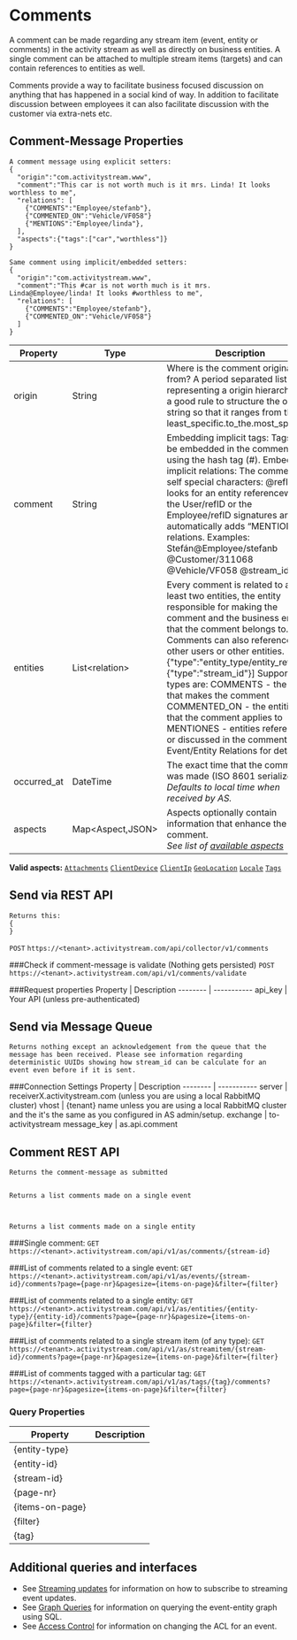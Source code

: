 # Comments
A comment can be made regarding any stream item (event, entity or comments) in the activity stream as well as directly on business entities. A single comment can be attached to multiple stream items (targets) and can contain references to entities as well.

Comments provide a way to facilitate business focused discussion on anything that has happened in a social kind of way. In addition to facilitate discussion between employees it can also facilitate discussion with the customer via extra-nets etc.

## Comment-Message Properties
```shell
A comment message using explicit setters:
{
  "origin":"com.activitystream.www",
  "comment":"This car is not worth much is it mrs. Linda! It looks worthless to me", 
  "relations": [
    {"COMMENTS":"Employee/stefanb"}, 
    {"COMMENTED_ON":"Vehicle/VF058"}
    {"MENTIONS":"Employee/linda"}, 
  ],
  "aspects":{"tags":["car","worthless"]}
}

Same comment using implicit/embedded setters: 
{
  "origin":"com.activitystream.www",
  "comment":"This #car is not worth much is it mrs. Linda@Employee/linda! It looks #worthless to me", 
  "relations": [
    {"COMMENTS":"Employee/stefanb"},
    {"COMMENTED_ON":"Vehicle/VF058"}
  ]
}
```

Property | Type | Description
-------- | ---- | -----------
origin | String | Where is the comment originated from? A period separated list representing a origin hierarchy. It’s a good rule to structure the origin string so that it ranges from the least_specific.to_the.most_specific.
comment | String | Embedding implicit tags: Tags can be embedded in the comment using the hash tag (#). Embedding implicit relations: The comment it self special characters: @refID looks for an entity referencewith the User/refID or the Employee/refID signatures and automatically adds  “MENTIONES” relations. Examples: Stefán@Employee/stefanb @Customer/311068 @Vehicle/VF058 @stream_id
entities | List\<relation\> | Every comment is related to at least two entities, the entity responsible for making the comment and the business entity that the comment belongs to. Comments can also reference other users or other entities. [ {"type":"entity_type/entity_ref"},   {"type":"stream_id"}] Supported types are: COMMENTS 		- the entity that makes the comment COMMENTED_ON 	- the entities that the comment applies to MENTIONES		- entities referenced or discussed in the comment See Event/Entity Relations for details.
occurred_at| DateTime | The exact time that the comment was made (ISO 8601 serialized).</br>*Defaults to local time when received by AS.*
aspects| Map\<Aspect,JSON\>| Aspects optionally contain information that enhance the comment.</br>*See list of [available aspects](#aspects)*

**Valid aspects:** [`Attachments`]() [`ClientDevice`]() [`ClientIp`]() [`GeoLocation`]() [`Locale`]() [`Tags`]()  

## Send via REST API
```shell
Returns this:
{
}
```
`POST` `https://<tenant>.activitystream.com/api/collector/v1/comments`

###Check if comment-message is validate (Nothing gets persisted)
`POST` `https://<tenant>.activitystream.com/api/v1/comments/validate`

###Request properties
Property | Description
-------- | -----------
api_key  | Your API (unless pre-authenticated)
   
## Send via Message Queue
```shell
Returns nothing except an acknowledgement from the queue that the message has been received. Please see information regarding deterministic UUIDs showing how stream_id can be calculate for an event even before if it is sent.   
```
###Connection Settings
Property | Description
-------- | -----------
server | receiverX.activitystream.com (unless you are using a local RabbitMQ cluster)
vhost | {tenant} name unless you are using a local RabbitMQ cluster and the it's the same as you configured in AS admin/setup.
exchange | to-activitystream
message_key | as.api.comment

## Comment REST API
```shell
Returns the comment-message as submitted


Returns a list comments made on a single event



Returns a list comments made on a single entity
```

###Single comment:
`GET` `https://<tenant>.activitystream.com/api/v1/as/comments/{stream-id}`

###List of comments related to a single event:
`GET` `https://<tenant>.activitystream.com/api/v1/as/events/{stream-id}/comments?page={page-nr}&pagesize={items-on-page}&filter={filter}` 

###List of comments related to a single entity:
`GET` `https://<tenant>.activitystream.com/api/v1/as/entities/{entity-type}/{entity-id}/comments?page={page-nr}&pagesize={items-on-page}&filter={filter}` 

###List of comments related to a single stream item (of any type):
`GET` `https://<tenant>.activitystream.com/api/v1/as/streamitem/{stream-id}/comments?page={page-nr}&pagesize={items-on-page}&filter={filter}` 

###List of comments tagged with a particular tag:
`GET` `https://<tenant>.activitystream.com/api/v1/as/tags/{tag}/comments?page={page-nr}&pagesize={items-on-page}&filter={filter}` 

### Query Properties
Property | Description
-------- | -----------
{entity-type} |  
{entity-id} |
{stream-id} |
{page-nr} |
{items-on-page} |
{filter} |
{tag} |


## Additional queries and interfaces
* See [Streaming updates]() for information on how to subscribe to streaming event updates.
* See [Graph Queries]() for information on querying the event-entity graph using SQL.
* See [Access Control]() for information on changing the ACL for an event.
